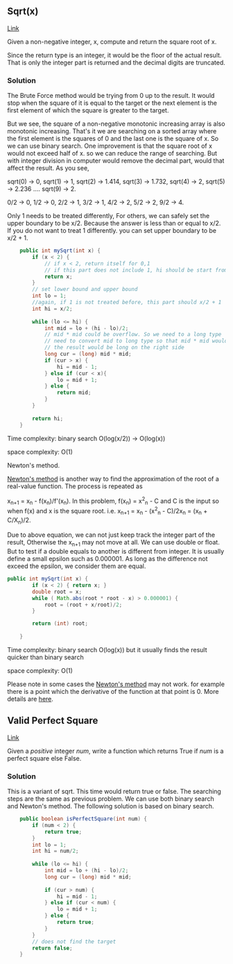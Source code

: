 ## Sqrt(x)

[Link](https://leetcode.com/problems/sqrtx/)

Given a non-negative integer, x, compute and return the square root of x.

Since the return type is an integer, it would be the floor of the actual result. That is only the integer part is returned and the decimal digits are truncated.

### Solution

The Brute Force method would be trying from 0 up to the result. It would stop when the square of it is equal to the target or the next element is the first element of which the square  is greater to the target.

But we see, the square of a non-negative monotonic increasing array is also monotonic increasing. That's it we are searching on a sorted array where the first element is the squares of 0 and the last one is the square of x. So we can use binary search. One improvement is that the square root of x would not exceed half of x. so we can reduce the range of searching.  But with integer division in computer would remove the decimal part, would that affect the result. As you see, 

sqrt(0) -> 0, sqrt(1) -> 1, sqrt(2) -> 1.414, sqrt(3) -> 1.732, sqrt(4) -> 2, sqrt(5) -> 2.236 .... sqrt(9) -> 2. 

0/2 -> 0,       1/2   -> 0,     2/2   -> 1,            3/2   -> 1,             4/2   -> 2,     5/2   -> 2,                 9/2   ->  4.

Only 1 needs to be treated differently, For others, we can safely set the upper boundary to be x/2. Because the answer is less than or equal to x/2. If you do not want to treat 1 differently. you can set upper boundary to be x/2 + 1.

```java
    public int mySqrt(int x) {
        if (x < 2) {
            // if x < 2, return itself for 0,1
            // if this part does not include 1, hi should be start from x/2
            return x;
        }
        // set lower bound and upper bound
        int lo = 1;
        //again, if 1 is not treated before, this part should x/2 + 1
        int hi = x/2;
        
        while (lo <= hi) {
            int mid = lo + (hi - lo)/2;
            // mid * mid could be overflow. So we need to a long type
            // need to convert mid to long type so that mid * mid would be treated as long * integer
            // the result would be long on the right side
            long cur = (long) mid * mid;
            if (cur > x) {
                hi = mid - 1;
            } else if (cur < x){
                lo = mid + 1;
            } else {
                return mid;
            }
        }
        
        return hi;
    }
```

Time complexity: binary search O(log(x/2)) -> O(log(x))

space complexity: O(1)

Newton's method.

[Newton's method](https://en.wikipedia.org/wiki/Newton%27s_method) is another way to find the approximation of the root of a real-value function. The process is repeated as

 x<sub>n+1</sub> = x<sub>n</sub> - f(x<sub>n</sub>)/f'(x<sub>n</sub>). In this problem, f(x<sub>n</sub>) = x<sup>2</sup><sub>n</sub> - C and C is the input so when f(x) and x is the square root. i.e.  x<sub>n+1</sub> = x<sub>n</sub> - (x<sup>2</sup><sub>n</sub> - C)/2x<sub>n</sub> = (x<sub>n</sub> + C/X<sub>n</sub>)/2.

Due to above equation, we can not just keep track the integer part of the result, Otherwise the x<sub>n+1</sub> may not move at all. We can use double or float. But to test if a double equals to another is different from integer. It is usually define a small epsilon such as 0.000001. As long as the difference not exceed the epsilon, we consider them are equal.

```java
public int mySqrt(int x) {
        if (x < 2) { return x; }
        double root = x;
        while ( Math.abs(root * root - x) > 0.000001) {
            root = (root + x/root)/2;
        }

        return (int) root;
        
    }
```

Time complexity: binary search O(log(x)) but it usually finds the result quicker than binary search

space complexity: O(1)

Please note in some cases the [Newton's method](https://en.wikipedia.org/wiki/Newton%27s_method)  may not work. for example there is a point which the derivative of the function at that point is 0. More details are [here](https://en.wikipedia.org/wiki/Newton%27s_method#Failure_analysis).

## Valid Perfect Square

[Link](https://leetcode.com/problems/valid-perfect-square/)

Given a *positive* integer *num*, write a function which returns True if *num* is a perfect square else False.

### Solution

This is a variant of sqrt. This time would return true or false. The searching steps are the same as previous problem. We can use both binary search and Newton's method. The following solution is based on binary search.

```java
    public boolean isPerfectSquare(int num) {
        if (num < 2) {
            return true;
        }
        int lo = 1;
        int hi = num/2;
        
        while (lo <= hi) {
            int mid = lo + (hi - lo)/2;
            long cur = (long) mid * mid;
            
            if (cur > num) {
                hi = mid - 1;
            } else if (cur < num) {
                lo = mid + 1;
            } else {
                return true;
            }
        }
        // does not find the target
        return false;
    }
```

